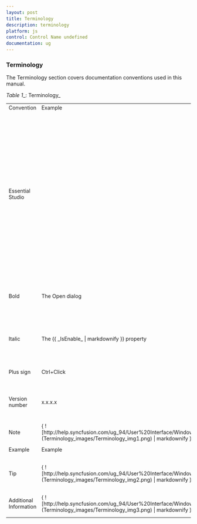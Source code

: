 ```yaml
---
layout: post
title: Terminology
description: terminology
platform: js
control: Control Name undefined
documentation: ug
---
```


### Terminology

The Terminology section covers documentation conventions used in this manual. 

_Table_ _1__: Terminology_

<table>
<tr>
<td>
Convention</td><td>
Example</td><td>
Description</td></tr>
<tr>
<td>
Essential Studio </td><td>
</td><td>
Essential Studio is a comprehensive library of controls targeting the .NET development platform. The packaging of the products within Essential Studio is such that the products share certain common features, such as design patterns, installation programs and several configuration utilities. The term Essential Studio is used in these sections, representing the entire package. </td></tr>
<tr>
<td>
Bold</td><td>
The Open dialog</td><td>
UI elements such as names of tabs, menus, buttons, dialog boxes and windows are set to bold. </td></tr>
<tr>
<td>
Italic</td><td>
The {{ _IsEnable_ | markdownify }} property</td><td>
The property, method and event name and text that must be typed exactly as shown are italicized. </td></tr>
<tr>
<td>
Plus sign</td><td>
Ctrl+Click</td><td>
Represents combination of keys. </td></tr>
<tr>
<td>
Version number</td><td>
x.x.x.x</td><td>
Represents version number. Replace this with the version installed in the machine. </td></tr>
<tr>
<td>
Note</td><td>
{ ![http://help.syncfusion.com/ug_94/User%20Interface/Windows%20Forms/Grid/ImagesExt/image9_1.png](Terminology_images/Terminology_img1.png) | markdownify }
{:.image }
{{ _Note:_ | markdownify }}</td><td>
Represents important information.</td></tr>
<tr>
<td>
Example</td><td>
Example</td><td>
Represents an example.</td></tr>
<tr>
<td>
Tip</td><td>
{ ![http://help.syncfusion.com/ug_94/User%20Interface/Windows%20Forms/Grid/ImagesExt/image9_2.png](Terminology_images/Terminology_img2.png) | markdownify }
{:.image }
</td><td>
Represents useful hints that help you in using the controls/features.</td></tr>
<tr>
<td>
Additional Information</td><td>
{ ![http://help.syncfusion.com/ug_94/User%20Interface/Windows%20Forms/Grid/ImagesExt/image9_3.png](Terminology_images/Terminology_img3.png) | markdownify }
{:.image }
</td><td>
Represents additional information on the topic.</td></tr>
</table>


